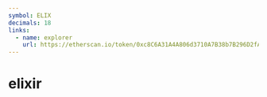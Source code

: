 ```yaml
---
symbol: ELIX
decimals: 18
links:
  - name: explorer
    url: https://etherscan.io/token/0xc8C6A31A4A806d3710A7B38b7B296D2fABCCDBA8
---
```


# elixir
